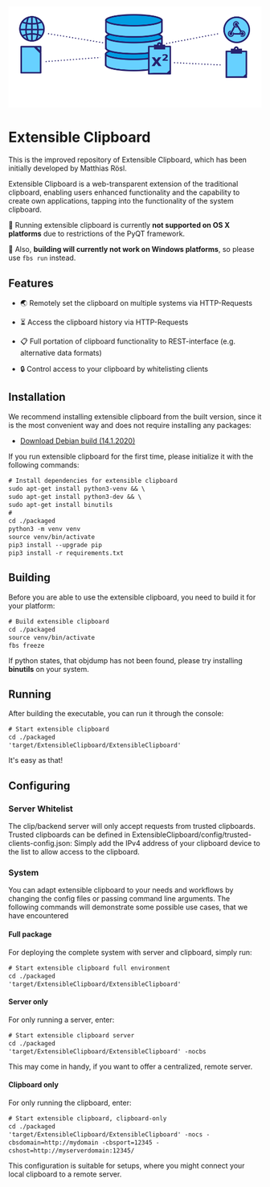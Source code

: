 ![alt text](logo.png)
# Extensible Clipboard
This is the improved repository of Extensible Clipboard, 
which has been initially developed by Matthias Rösl. 

Extensible Clipboard is a web-transparent extension of the
traditional clipboard, enabling users enhanced functionality 
and the capability to create own applications, tapping into 
the functionality of the system clipboard.

🚨 Running extensible clipboard is currently **not supported on OS X platforms** due to 
restrictions of the PyQT framework. 

🚨 Also, **building will currently not work on Windows platforms**, so please use `fbs run` instead.

## Features
- 🌏  Remotely set the clipboard on multiple systems via HTTP-Requests

- ⏳ Access the clipboard history via HTTP-Requests

- 📋 Full portation of clipboard functionality to REST-interface (e.g. alternative data 
formats)

- 🔒 Control access to your clipboard by whitelisting clients

## Installation
We recommend installing extensible clipboard from the built version, since it is the most convenient way and does not require installing any packages:

- [Download Debian build (14.1.2020)](https://files.mi.ur.de/f/81159d53bc/?dl=1)



If you run extensible clipboard for the first time, please initialize it with the 
following commands:

    # Install dependencies for extensible clipboard
    sudo apt-get install python3-venv && \
    sudo apt-get install python3-dev && \
    sudo apt-get install binutils
    # 
    cd ./packaged
    python3 -m venv venv
    source venv/bin/activate
    pip3 install --upgrade pip
    pip3 install -r requirements.txt
 
    
## Building
Before you are able to use the extensible clipboard, you need to build it for your platform:

    # Build extensible clipboard
    cd ./packaged
    source venv/bin/activate
    fbs freeze

If python states, that objdump has not been found, please try installing **binutils** on your system.
    
## Running 
After building the executable, you can run it through the console:

    # Start extensible clipboard
    cd ./packaged
    'target/ExtensibleClipboard/ExtensibleClipboard'
  
It's easy as that!

## Configuring 


### Server Whitelist
The clip/backend server will only accept requests from trusted clipboards. Trusted clipboards
can be defined in ExtensibleClipboard/config/trusted-clients-config.json: Simply add the
IPv4 address of your clipboard device to the list to allow access to the clipboard.

### System
You can adapt extensible clipboard to your needs and workflows by changing the config files 
or passing command line arguments. The following commands will demonstrate some possible 
use cases, that we have encountered

#### Full package
For deploying the complete system with server and clipboard, simply run:

    # Start extensible clipboard full environment
    cd ./packaged
    'target/ExtensibleClipboard/ExtensibleClipboard'

#### Server only
For only running a server, enter:

    # Start extensible clipboard server
    cd ./packaged
    'target/ExtensibleClipboard/ExtensibleClipboard' -nocbs

This may come in handy, if you want to offer a centralized, remote server.

#### Clipboard only
For only running the clipboard, enter:

    # Start extensible clipboard, clipboard-only
    cd ./packaged
    'target/ExtensibleClipboard/ExtensibleClipboard' -nocs -cbsdomain=http://mydomain -cbsport=12345 -cshost=http://myserverdomain:12345/

This configuration is suitable for setups, where you might connect your local 
clipboard to a remote server.


